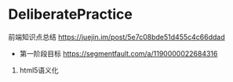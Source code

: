 # DeliberatePractice
前端知识点总结
https://juejin.im/post/5e7c08bde51d455c4c66ddad

* 第一阶段目标 https://segmentfault.com/a/1190000022684316

1. html5语义化

